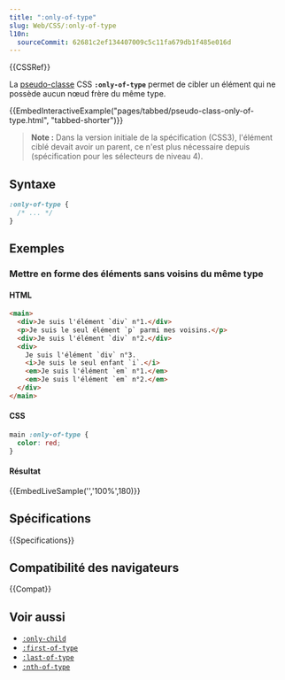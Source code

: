 ```yaml
---
title: ":only-of-type"
slug: Web/CSS/:only-of-type
l10n:
  sourceCommit: 62681c2ef134407009c5c11fa679db1f485e016d
---
```


{{CSSRef}}

La [pseudo-classe](/fr/docs/Web/CSS/Pseudo-classes) CSS **`:only-of-type`** permet de cibler un élément qui ne possède aucun nœud frère du même type.

{{EmbedInteractiveExample("pages/tabbed/pseudo-class-only-of-type.html", "tabbed-shorter")}}

> **Note :** Dans la version initiale de la spécification (CSS3), l'élément ciblé devait avoir un parent, ce n'est plus nécessaire depuis (spécification pour les sélecteurs de niveau 4).

## Syntaxe

```css
:only-of-type {
  /* ... */
}
```

## Exemples

### Mettre en forme des éléments sans voisins du même type

#### HTML

```html
<main>
  <div>Je suis l'élément `div` n°1.</div>
  <p>Je suis le seul élément `p` parmi mes voisins.</p>
  <div>Je suis l'élément `div` n°2.</div>
  <div>
    Je suis l'élément `div` n°3.
    <i>Je suis le seul enfant `i`.</i>
    <em>Je suis l'élément `em` n°1.</em>
    <em>Je suis l'élément `em` n°2.</em>
  </div>
</main>
```

#### CSS

```css
main :only-of-type {
  color: red;
}
```

#### Résultat

{{EmbedLiveSample('','100%',180)}}

## Spécifications

{{Specifications}}

## Compatibilité des navigateurs

{{Compat}}

## Voir aussi

- [`:only-child`](/fr/docs/Web/CSS/:only-child)
- [`:first-of-type`](/fr/docs/Web/CSS/:first-of-type)
- [`:last-of-type`](/fr/docs/Web/CSS/:last-of-type)
- [`:nth-of-type`](/fr/docs/Web/CSS/:nth-of-type)
